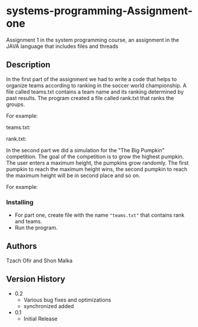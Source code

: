 # systems-programming-Assignment-one
Assignment 1 in the system programming course, an assignment in the JAVA language that includes files and threads

## Description

In the first part of the assignment we had to write a code that helps to organize teams according to ranking in the soccer world championship.
A file called teams.txt contains a team name and its ranking determined by past results.
The program created a file called rank.txt that ranks the groups.

For example:

teams.txt:

rank.txt:




In the second part we did a simulation for the "The Big Pumpkin" competition.
The goal of the competition is to grow the highest pumpkin.
The user enters a maximum height, the pumpkins grow randomly. The first pumpkin to reach the maximum height wins, the second pumpkin to reach the maximum height will be in second place and so on.

For example:



### Installing

* For part one, create file with the name ``` "teams.txt" ``` that contains rank and teams.
* Run the program.


## Authors
Tzach Ofir and Shon Malka


## Version History

* 0.2
    * Various bug fixes and optimizations
    * synchronized added
* 0.1
    * Initial Release




